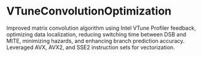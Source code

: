 # VTuneConvolutionOptimization
Improved matrix convolution algorithm using Intel VTune Profiler feedback, optimizing data localization, reducing switching time between DSB and MITE, minimizing hazards, and enhancing branch prediction accuracy. Leveraged AVX, AVX2, and SSE2 instruction sets for vectorization.
